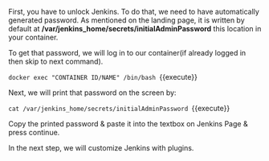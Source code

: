 First, you have to unlock Jenkins. To do that, we need to have automatically generated password.
As mentioned on the landing page, it is written by default at **/var/jenkins_home/secrets/initialAdminPassword** this location in your container.

To get that password, we will log in to our container(if already logged in then skip to next command).

`docker exec "CONTAINER ID/NAME" /bin/bash
`{{execute}}

Next, we will print that password on the screen by:

`cat /var/jenkins_home/secrets/initialAdminPassword
`{{execute}}

Copy the printed password & paste it into the textbox on Jenkins Page & press continue.

In the next step, we will customize Jenkins with plugins.
